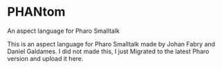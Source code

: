 # PHANtom
An aspect language for Pharo Smalltalk

This is an aspect language for Pharo Smalltalk made by Johan Fabry and Daniel Galdames. I did not made this, I just Migrated to the latest Pharo version and upload it here.
